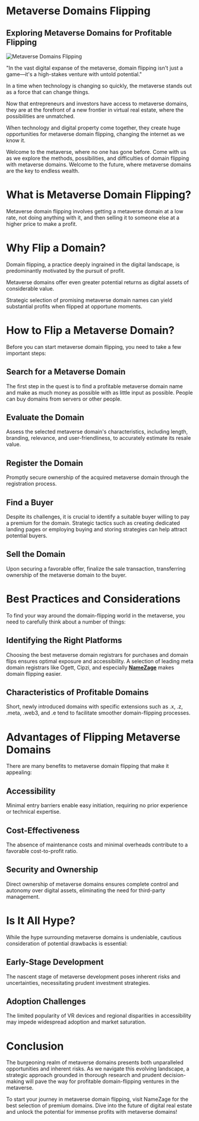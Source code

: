 # Metaverse Domains Flipping
## Exploring Metaverse Domains for Profitable Flipping
![Metaverse Domains Flipping](medium-shot-man-wearing-vr-glasses_23-2149126949.jpg)

"In the vast digital expanse of the metaverse, domain flipping isn't just a game—it's a high-stakes venture with untold potential."

In a time when technology is changing so quickly, the metaverse stands out as a force that can change things. 

Now that entrepreneurs and investors have access to metaverse domains, they are at the forefront of a new frontier in virtual real estate, where the possibilities are unmatched. 

When technology and digital property come together, they create huge opportunities for metaverse domain flipping, changing the internet as we know it. 

Welcome to the metaverse, where no one has gone before. Come with us as we explore the methods, possibilities, and difficulties of domain flipping with metaverse domains. Welcome to the future, where metaverse domains are the key to endless wealth.

# What is Metaverse Domain Flipping?
Metaverse domain flipping involves getting a metaverse domain at a low rate, not doing anything with it, and then selling it to someone else at a higher price to make a profit.

# Why Flip a Domain?
Domain flipping, a practice deeply ingrained in the digital landscape, is predominantly motivated by the pursuit of profit. 

Metaverse domains offer even greater potential returns as digital assets of considerable value. 

Strategic selection of promising metaverse domain names can yield substantial profits when flipped at opportune moments.

# How to Flip a Metaverse Domain?
Before you can start metaverse domain flipping, you need to take a few important steps:

## Search for a Metaverse Domain
The first step in the quest is to find a profitable metaverse domain name and make as much money as possible with as little input as possible.
 People can buy domains from servers or other people.
 
## Evaluate the Domain
Assess the selected metaverse domain's characteristics, including length, branding, relevance, and user-friendliness, to accurately estimate its resale value.

## Register the Domain
Promptly secure ownership of the acquired metaverse domain through the registration process.

## Find a Buyer
Despite its challenges, it is crucial to identify a suitable buyer willing to pay a premium for the domain. Strategic tactics such as creating dedicated landing pages or employing buying and storing strategies can help attract potential buyers.

## Sell the Domain
Upon securing a favorable offer, finalize the sale transaction, transferring ownership of the metaverse domain to the buyer.

# Best Practices and Considerations
To find your way around the domain-flipping world in the metaverse, you need to carefully think about a number of things:

## Identifying the Right Platforms
Choosing the best metaverse domain registrars for purchases and domain flips ensures optimal exposure and accessibility. A selection of leading meta domain registrars like Ogett, Cipzi, and especially **[ NameZage](https://namezage.com/affliate/1kagpsd8ulgggcs)** makes domain flipping easier.

## Characteristics of Profitable Domains
Short, newly introduced domains with specific extensions such as .x, .z, .meta, .web3, and .e tend to facilitate smoother domain-flipping processes.

# Advantages of Flipping Metaverse Domains
There are many benefits to metaverse domain flipping that make it appealing:

## Accessibility
Minimal entry barriers enable easy initiation, requiring no prior experience or technical expertise.

## Cost-Effectiveness
The absence of maintenance costs and minimal overheads contribute to a favorable cost-to-profit ratio.

## Security and Ownership
Direct ownership of metaverse domains ensures complete control and autonomy over digital assets, eliminating the need for third-party management.

# Is It All Hype?
While the hype surrounding metaverse domains is undeniable, cautious consideration of potential drawbacks is essential:

## Early-Stage Development
The nascent stage of metaverse development poses inherent risks and uncertainties, necessitating prudent investment strategies.

## Adoption Challenges
The limited popularity of VR devices and regional disparities in accessibility may impede widespread adoption and market saturation.

# Conclusion
The burgeoning realm of metaverse domains presents both unparalleled opportunities and inherent risks. As we navigate this evolving landscape, a strategic approach grounded in thorough research and prudent decision-making will pave the way for profitable domain-flipping ventures in the metaverse.

To start your journey in metaverse domain flipping, visit NameZage for the best selection of premium domains. Dive into the future of digital real estate and unlock the potential for immense profits with metaverse domains!







